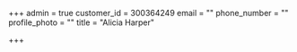 +++
admin = true
customer_id = 300364249
email = ""
phone_number = ""
profile_photo = ""
title = "Alicia Harper"

+++
